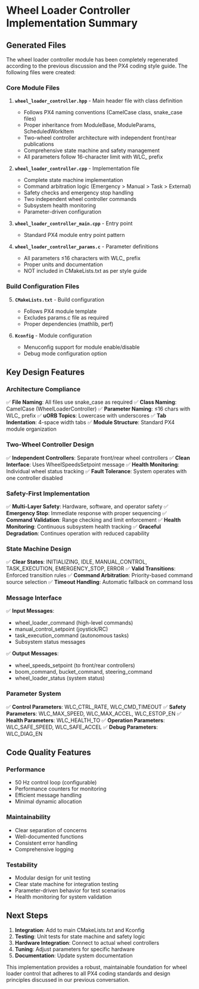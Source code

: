 # Wheel Loader Controller Implementation Summary

## Generated Files

The wheel loader controller module has been completely regenerated according to the previous discussion and the PX4 coding style guide. The following files were created:

### Core Module Files

1. **`wheel_loader_controller.hpp`** - Main header file with class definition
   - Follows PX4 naming conventions (CamelCase class, snake_case files)
   - Proper inheritance from ModuleBase, ModuleParams, ScheduledWorkItem
   - Two-wheel controller architecture with independent front/rear publications
   - Comprehensive state machine and safety management
   - All parameters follow 16-character limit with WLC_ prefix

2. **`wheel_loader_controller.cpp`** - Implementation file
   - Complete state machine implementation
   - Command arbitration logic (Emergency > Manual > Task > External)
   - Safety checks and emergency stop handling
   - Two independent wheel controller commands
   - Subsystem health monitoring
   - Parameter-driven configuration

3. **`wheel_loader_controller_main.cpp`** - Entry point
   - Standard PX4 module entry point pattern

4. **`wheel_loader_controller_params.c`** - Parameter definitions
   - All parameters ≤16 characters with WLC_ prefix
   - Proper units and documentation
   - NOT included in CMakeLists.txt as per style guide

### Build Configuration Files

5. **`CMakeLists.txt`** - Build configuration
   - Follows PX4 module template
   - Excludes params.c file as required
   - Proper dependencies (mathlib, perf)

6. **`Kconfig`** - Module configuration
   - Menuconfig support for module enable/disable
   - Debug mode configuration option

## Key Design Features

### Architecture Compliance

✅ **File Naming**: All files use snake_case as required
✅ **Class Naming**: CamelCase (WheelLoaderController)
✅ **Parameter Naming**: ≤16 chars with WLC_ prefix
✅ **uORB Topics**: Lowercase with underscores
✅ **Tab Indentation**: 4-space width tabs
✅ **Module Structure**: Standard PX4 module organization

### Two-Wheel Controller Design

✅ **Independent Controllers**: Separate front/rear wheel controllers
✅ **Clean Interface**: Uses WheelSpeedsSetpoint message
✅ **Health Monitoring**: Individual wheel status tracking
✅ **Fault Tolerance**: System operates with one controller disabled

### Safety-First Implementation

✅ **Multi-Layer Safety**: Hardware, software, and operator safety
✅ **Emergency Stop**: Immediate response with proper sequencing
✅ **Command Validation**: Range checking and limit enforcement
✅ **Health Monitoring**: Continuous subsystem health tracking
✅ **Graceful Degradation**: Continues operation with reduced capability

### State Machine Design

✅ **Clear States**: INITIALIZING, IDLE, MANUAL_CONTROL, TASK_EXECUTION, EMERGENCY_STOP, ERROR
✅ **Valid Transitions**: Enforced transition rules
✅ **Command Arbitration**: Priority-based command source selection
✅ **Timeout Handling**: Automatic fallback on command loss

### Message Interface

✅ **Input Messages**:
- wheel_loader_command (high-level commands)
- manual_control_setpoint (joystick/RC)
- task_execution_command (autonomous tasks)
- Subsystem status messages

✅ **Output Messages**:
- wheel_speeds_setpoint (to front/rear controllers)
- boom_command, bucket_command, steering_command
- wheel_loader_status (system status)

### Parameter System

✅ **Control Parameters**: WLC_CTRL_RATE, WLC_CMD_TIMEOUT
✅ **Safety Parameters**: WLC_MAX_SPEED, WLC_MAX_ACCEL, WLC_ESTOP_EN
✅ **Health Parameters**: WLC_HEALTH_TO
✅ **Operation Parameters**: WLC_SAFE_SPEED, WLC_SAFE_ACCEL
✅ **Debug Parameters**: WLC_DIAG_EN

## Code Quality Features

### Performance
- 50 Hz control loop (configurable)
- Performance counters for monitoring
- Efficient message handling
- Minimal dynamic allocation

### Maintainability
- Clear separation of concerns
- Well-documented functions
- Consistent error handling
- Comprehensive logging

### Testability
- Modular design for unit testing
- Clear state machine for integration testing
- Parameter-driven behavior for test scenarios
- Health monitoring for system validation

## Next Steps

1. **Integration**: Add to main CMakeLists.txt and Kconfig
2. **Testing**: Unit tests for state machine and safety logic
3. **Hardware Integration**: Connect to actual wheel controllers
4. **Tuning**: Adjust parameters for specific hardware
5. **Documentation**: Update system documentation

This implementation provides a robust, maintainable foundation for wheel loader control that adheres to all PX4 coding standards and design principles discussed in our previous conversation.
